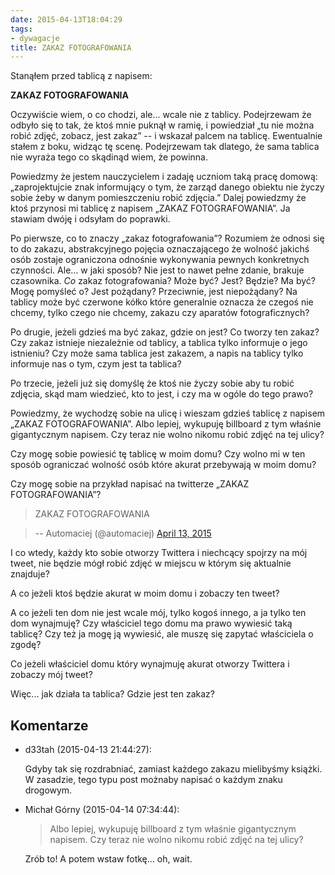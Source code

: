 ```yaml
---
date: 2015-04-13T18:04:29
tags:
- dywagacje
title: ZAKAZ FOTOGRAFOWANIA
---
```


Stanąłem przed tablicą z napisem:

**ZAKAZ FOTOGRAFOWANIA**

Oczywiście wiem, o co chodzi, ale… wcale nie z tablicy. <!--more-->Podejrzewam
że odbyło się to tak, że ktoś mnie puknął w ramię, i powiedział „tu nie można
robić zdjęć, zobacz, jest zakaz” -- i wskazał palcem na tablicę. Ewentualnie
stałem z boku, widząc tę scenę. Podejrzewam tak dlatego, że sama tablica nie
wyraża tego co skądinąd wiem, że powinna.

Powiedzmy że jestem nauczycielem i zadaję uczniom taką pracę domową:
„zaprojektujcie znak informujący o tym, że zarząd danego obiektu nie życzy
sobie żeby w danym pomieszczeniu robić zdjęcia.” Dalej powiedzmy że ktoś
przynosi mi tablicę z napisem „ZAKAZ FOTOGRAFOWANIA”. Ja stawiam dwóję i
odsyłam do poprawki.

Po pierwsze, co to znaczy „zakaz fotografowania”? Rozumiem że odnosi się to do
zakazu, abstrakcyjnego pojęcia oznaczającego że wolność jakichś osób zostaje
ograniczona odnośnie wykonywania pewnych konkretnych czynności. Ale… w jaki
sposób? Nie jest to nawet pełne zdanie, brakuje czasownika. _Co_ zakaz
fotografowania? Może być? Jest? Będzie? Ma być? Mogę pomyśleć o? Jest
pożądany? Przeciwnie, jest niepożądany? Na tablicy może być czerwone kółko
które generalnie oznacza że czegoś nie chcemy, tylko czego nie chcemy, zakazu
czy aparatów fotograficznych?

Po drugie, jeżeli gdzieś ma być zakaz, gdzie on jest? Co tworzy ten zakaz? Czy
zakaz istnieje niezależnie od tablicy, a tablica tylko informuje o jego
istnieniu? Czy może sama tablica jest zakazem, a napis na tablicy tylko
informuje nas o tym, czym jest ta tablica?

Po trzecie, jeżeli już się domyślę że ktoś nie życzy sobie aby tu robić
zdjęcia, skąd mam wiedzieć, kto to jest, i czy ma w ogóle do tego prawo?

Powiedzmy, że wychodzę sobie na ulicę i wieszam gdzieś tablicę z napisem
„ZAKAZ FOTOGRAFOWANIA”. Albo lepiej, wykupuję billboard z tym właśnie
gigantycznym napisem. Czy teraz nie wolno nikomu robić zdjęć na tej ulicy?

Czy mogę sobie powiesić tę tablicę w moim domu? Czy wolno mi w ten sposób
ograniczać wolność osób które akurat przebywają w moim domu?

Czy mogę sobie na przykład napisać na twitterze „ZAKAZ FOTOGRAFOWANIA”?

> ZAKAZ FOTOGRAFOWANIA

>

> -- Automaciej (@automaciej) [April 13,
2015](https://twitter.com/automaciej/status/587646373086003200)

I co wtedy, każdy kto sobie otworzy Twittera i niechcący spojrzy na mój tweet,
nie będzie mógł robić zdjęć w miejscu w którym się aktualnie znajduje?

A co jeżeli ktoś będzie akurat w moim domu i zobaczy ten tweet?

A co jeżeli ten dom nie jest wcale mój, tylko kogoś innego, a ja tylko ten dom
wynajmuję? Czy właściciel tego domu ma prawo wywiesić taką tablicę? Czy też ja
mogę ją wywiesić, ale muszę się zapytać właściciela o zgodę?

Co jeżeli właściciel domu który wynajmuję akurat otworzy Twittera i zobaczy
mój tweet?

Więc... jak działa ta tablica? Gdzie jest ten zakaz?

## Komentarze

* d33tah (2015-04-13 21:44:27): <p>Gdyby tak się rozdrabniać, zamiast każdego
  zakazu mielibyśmy książki. W zasadzie, tego typu post możnaby napisać o każdym
  znaku drogowym.</p>
* Michał Górny (2015-04-14 07:34:44): <blockquote>   <p>Albo lepiej, wykupuję
  billboard z tym właśnie gigantycznym napisem. Czy teraz nie wolno nikomu robić
  zdjęć na tej ulicy?</p> </blockquote>  <p>Zrób to! A potem wstaw fotkę… oh,
  wait.</p>
